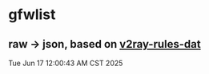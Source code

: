 # gfwlist
## raw -> json, based on [v2ray-rules-dat](https://github.com/Loyalsoldier/v2ray-rules-dat)
Tue Jun 17 12:00:43 AM CST 2025

